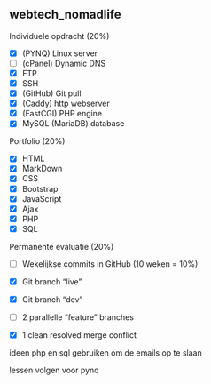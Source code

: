 ## webtech_nomadlife

Individuele opdracht (20%)

- [x] (PYNQ) Linux server
- [ ] (cPanel) Dynamic DNS
- [x] FTP
- [x] SSH
- [x] (GitHub) Git pull
- [x] (Caddy) http webserver
- [x] (FastCGI) PHP engine
- [x] MySQL (MariaDB) database

Portfolio (20%)

- [x] HTML
- [x] MarkDown
- [x] CSS
- [x] Bootstrap
- [x] JavaScript
- [x] Ajax
- [x] PHP
- [x] SQL

Permanente evaluatie (20%)

- [ ] Wekelijkse commits in GitHub (10 weken = 10%)
- [x] Git branch “live”
- [x] Git branch “dev”
- [ ] 2 parallelle “feature” branches
- [x] 1 clean resolved merge conflict


ideen 
php en sql gebruiken om de emails op te slaan 

lessen volgen voor pynq
